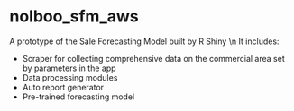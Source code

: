 # nolboo_sfm_aws
A prototype of the Sale Forecasting Model built by R Shiny \n
It includes: 
- Scraper for collecting comprehensive data on the commercial area set by parameters in the app
- Data processing modules
- Auto report generator
- Pre-trained forecasting model
   
